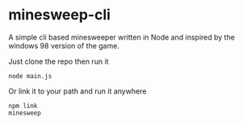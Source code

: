 # minesweep-cli

A simple cli based minesweeper written in Node and inspired by the windows 98 version of the game.

Just clone the repo then run it
```
node main.js
```
Or link it to your path and run it anywhere
```
npm link
minesweep
```
